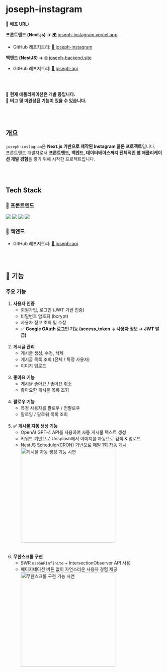 # joseph-instagram

🚀 **배포 URL:**

**프론트엔드 (Next.js) →** [🌍 joseph-instagram.vercel.app](https://joseph-instagram.vercel.app/)

- GitHub 레포지토리: [📂 joseph-instagram](https://github.com/changmoolee/joseph-instagram)

**백엔드 (NestJS) →** [🌐 joseph-backend.site](https://joseph-backend.site)

- GitHub 레포지토리: [📂 joseph-api](https://github.com/changmoolee/joseph-api)

<br><br>

📌 **현재 애플리케이션은 개발 중입니다.**  
📌 **버그 및 미완성된 기능이 있을 수 있습니다.**

<br><br>

## 개요

`joseph-instagram`은 **Next.js 기반으로 제작된 Instagram 클론 프로젝트**입니다.
<br>
프론트엔드 개발자로서 **프론트엔드, 백엔드, 데이터베이스까지 전체적인 웹 애플리케이션 개발 경험**을 쌓기 위해 시작한 프로젝트입니다.

<br><br>

## Tech Stack

### 📌 **프론트엔드**

<div>
  <img src="https://img.shields.io/badge/TypeScript-3178C6?style=flat-square&logo=TypeScript&logoColor=white"/>
  <img src="https://img.shields.io/badge/Next.js-111111?style=flat-square&logo=Next.js&logoColor=white"/>
  <img src="https://img.shields.io/badge/TailwindCSS-0DA5E9?style=flat-square&logo=TailwindCSS&logoColor=white"/>
  <img src="https://img.shields.io/badge/SWR-111111?style=flat-square&logo=SWR&logoColor=white"/>
</div>

### 📌 **백엔드**

- GitHub 레포지토리: [📂 joseph-api](https://github.com/changmoolee/joseph-api)

<br><br>

## 📌 기능

### 주요 기능

1. **사용자 인증**<br>
   - 회원가입, 로그인 (JWT 기반 인증)<br>
   - 비밀번호 암호화 (bcrypt)<br>
   - 사용자 정보 조회 및 수정<br>
   - ✅ **Google OAuth 로그인 기능 (access_token → 사용자 정보 → JWT 발급)** <br><br>
2. **게시글 관리**<br>
   - 게시글 생성, 수정, 삭제<br>
   - 게시글 목록 조회 (전체 / 특정 사용자)<br>
   - 이미지 업로드<br><br>
3. **좋아요 기능**<br>
   - 게시물 좋아요 / 좋아요 취소<br>
   - 좋아요한 게시물 목록 조회<br><br>
4. **팔로우 기능**<br>
   - 특정 사용자를 팔로우 / 언팔로우<br>
   - 팔로잉 / 팔로워 목록 조회<br><br>
5. **✅ 게시물 자동 생성 기능**<br>
   - OpenAI GPT-4 API를 사용하여 자동 게시물 텍스트 생성
   - 키워드 기반으로 Unsplash에서 이미지를 자동으로 검색 & 업로드
   - NestJS Scheduler(CRON) 기반으로 매일 1회 자동 게시
     <div>
     <img alt="게시물 자동 생성 기능 시연" width="300" src="https://github.com/user-attachments/assets/b0e82fa1-94f1-4e79-96cf-478447d7acbb" />
     </div><br><br> 
6. **무한스크롤 구현**<br>
   - SWR `useSWRInfinite` + IntersectionObserver API 사용
   - 페이지네이션 버튼 없이 자연스러운 사용자 경험 제공
     <div>
     <img alt="무한스크롤 구현 기능 시연" width="300" src="https://github.com/user-attachments/assets/011f121a-8b66-4543-bbd6-074ee360a8d8" />
     </div>
